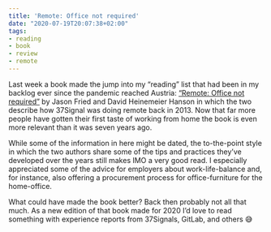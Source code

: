 ```yaml
---
title: 'Remote: Office not required'
date: "2020-07-19T20:07:38+02:00"
tags:
- reading
- book
- review
- remote
---
```


Last week a book made the jump into my “reading” list that had been in my backlog ever since the pandemic reached Austria: [“Remote: Office not required”](https://basecamp.com/books/remote) by Jason Fried and David Heinemeier Hanson in which the two describe how 37Signal was doing remote back in 2013. Now that far more people have gotten their first taste of working from home the book is even more relevant than it was seven years ago.

While some of the information in here might be dated, the to-the-point style in which the two authors share some of the tips and practices they’ve developed over the years still makes IMO a very good read. I especially appreciated some of the advice for employers about work-life-balance and, for instance, also offering a procurement process for office-furniture for the home-office.

What could have made the book better? Back then probably not all that much. As a new edition of that book made for 2020 I’d love to read something with experience reports from 37Signals, GitLab, and others 😅
